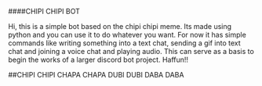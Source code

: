 ####CHIPI CHIPI BOT

Hi, this is a simple bot based on the chipi chipi meme. Its made using python and you can use it to do whatever you want. For now it has simple commands like writing something into a text chat, sending a gif into text chat and joining a voice chat and playing audio. This can serve as a basis to begin the works of a larger discord bot project. Haffun!!


##CHIPI CHIPI CHAPA CHAPA DUBI DUBI DABA DABA 
